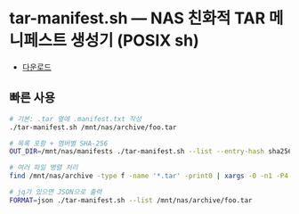 # tar-manifest.sh — NAS 친화적 TAR 메니페스트 생성기 (POSIX sh)

- [다운로드](sandbox:/mnt/data/tar-manifest.sh)

## 빠른 사용
```sh
# 기본: .tar 옆에 .manifest.txt 작성
./tar-manifest.sh /mnt/nas/archive/foo.tar

# 목록 포함 + 멤버별 SHA-256
OUT_DIR=/mnt/nas/manifests ./tar-manifest.sh --list --entry-hash sha256 /mnt/nas/archive/foo.tar

# 여러 파일 병렬 처리
find /mnt/nas/archive -type f -name '*.tar' -print0 | xargs -0 -n1 -P4 ./tar-manifest.sh --list

# jq가 있으면 JSON으로 출력
FORMAT=json ./tar-manifest.sh --list /mnt/nas/archive/foo.tar
```
